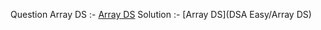 Question Array DS :- [Array DS](https://www.hackerrank.com/challenges/arrays-ds?isFullScreen=true)
Solution :- [Array DS](DSA Easy/Array DS)
